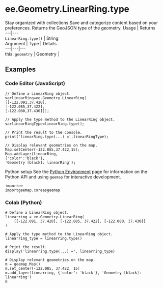  
#  ee.Geometry.LinearRing.type
Stay organized with collections  Save and categorize content based on your preferences. 
Returns the GeoJSON type of the geometry. Usage | Returns  
---|---  
`LinearRing.type()` | String  
Argument | Type | Details  
---|---|---  
this: `geometry` | Geometry |   
## Examples
### Code Editor (JavaScript)
```
// Define a LinearRing object.
varlinearRing=ee.Geometry.LinearRing(
[[-122.091,37.420],
[-122.085,37.422],
[-122.080,37.430]]);

// Apply the type method to the LinearRing object.
varlinearRingType=linearRing.type();

// Print the result to the console.
print('linearRing.type(...) =',linearRingType);

// Display relevant geometries on the map.
Map.setCenter(-122.085,37.422,15);
Map.addLayer(linearRing,
{'color':'black'},
'Geometry [black]: linearRing');
```

Python setup
See the [ Python Environment](https://developers.google.com/earth-engine/guides/python_install) page for information on the Python API and using `geemap` for interactive development.
```
importee
importgeemap.coreasgeemap
```

### Colab (Python)
```
# Define a LinearRing object.
linearring = ee.Geometry.LinearRing(
    [[-122.091, 37.420], [-122.085, 37.422], [-122.080, 37.430]]
)

# Apply the type method to the LinearRing object.
linearring_type = linearring.type()

# Print the result.
display('linearring.type(...) =', linearring_type)

# Display relevant geometries on the map.
m = geemap.Map()
m.set_center(-122.085, 37.422, 15)
m.add_layer(linearring, {'color': 'black'}, 'Geometry [black]: linearring')
m
```

